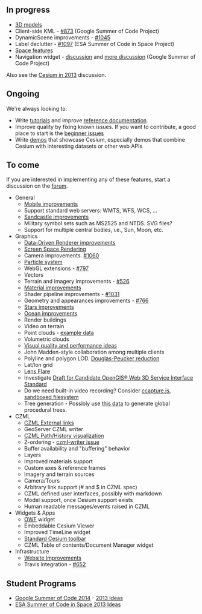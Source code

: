 ## In progress
* [3D models](Models-Details)
* Client-side KML - [#873](https://github.com/AnalyticalGraphicsInc/cesium/issues/873) (Google Summer of Code Project)
* DynamicScene improvements - [#1045](https://github.com/AnalyticalGraphicsInc/cesium/issues/1045)
* Label declutter - [#1097](https://github.com/AnalyticalGraphicsInc/cesium/issues/1097) (ESA Summer of Code in Space Project)
* [Space features](Space-features)
* Navigation widget - [discussion](https://groups.google.com/forum/#!topic/cesium-dev/TcSLrG0MAnk) and [more discussion](https://groups.google.com/forum/#!topic/cesium-dev/OdhHnshN9fA) (Google Summer of Code Project)

Also see the [Cesium in 2013](https://groups.google.com/forum/#!topic/cesium-dev/roG1XTqbcUk) discussion.

## Ongoing

We're always looking to:
* Write [tutorials](Tutorials-Details) and improve [reference documentation](http://cesium.agi.com/refdoc.html)
* Improve quality by fixing known issues.  If you want to contribute, a good place to start is the [beginner issues](https://github.com/AnalyticalGraphicsInc/cesium/issues?direction=desc&labels=beginner&page=1&sort=updated&state=open)
* Write [demos](http://cesium.agi.com/demos.html) that showcase Cesium, especially demos that combine Cesium with interesting datasets or other web APIs

## To come

If you are interested in implementing any of these features, start a discussion on the [forum](http://cesium.agi.com/forum.html).

* General
   * [Mobile improvements](Mobile-Details)
   * Support standard web servers: WMTS, WFS, WCS, ...
   * [Sandcastle improvements](Sandcastle-Details)
   * Military symbol sets such as MS2525 and NTDS.  SVG files?
   * Support for multiple central bodies, i.e., Sun, Moon, etc.
* Graphics
   * [Data-Driven Renderer improvements](Data-Driven-Renderer-Details)
   * [Screen Space Rendering](Screen-Space-Rendering-Details)
   * Camera improvements. [#1060](https://github.com/AnalyticalGraphicsInc/cesium/issues/1060)
   * [Particle system](Particle-System-Details)
   * WebGL extensions - [#797](https://github.com/AnalyticalGraphicsInc/cesium/issues/797)
   * Vectors
   * Terrain and imagery improvements - [#526](https://github.com/AnalyticalGraphicsInc/cesium/issues/526)
   * [Material improvements](https://github.com/AnalyticalGraphicsInc/cesium/wiki/Material-System-Details)
   * Shader pipeline improvements - [#1031](https://github.com/AnalyticalGraphicsInc/cesium/issues/1031)
   * Geometry and appearances improvements - [#766](https://github.com/AnalyticalGraphicsInc/cesium/issues/766)
   * [Stars improvements](Stars-Details)
   * [Ocean improvements](Ocean-Details)
   * Render buildings
   * Video on terrain
   * Point clouds - [example data](http://kos.informatik.uni-osnabrueck.de/3Dscans/)
   * Volumetric clouds
   * [Visual quality and performance ideas](Visual-Quality-and-Performance-Details)
   * John Madden-style collaboration among multiple clients
   * Polyline and polygon LOD.  [Douglas-Peucker reduction](http://www.bowdoin.edu/~ltoma/teaching/cs350/spring06/Lecture-Handouts/hershberger92speeding.pdf)
   * Lat/lon grid
   * [Lens Flare](http://www.john-chapman.net/content.php?id=18)
   * Investigate [Draft for Candidate OpenGIS® Web 3D Service Interface Standard](portal.opengeospatial.org/files/?artifact_id=36390)
   * Do we need built-in video recording?  Consider [ccapture.js](https://github.com/spite/ccapture.js), [sandboxed filesystem](https://gist.github.com/4370822)
   * Tree generation - Possibly use [this data](http://glcf.umd.edu/data/) to generate global procedural trees.
* CZML
   * [CZML External links](External-links)
   * GeoServer CZML writer
   * [CZML Path/History visualization](CZML-History-visualization-details)
   * Z-ordering - [czml-writer issue](https://github.com/AnalyticalGraphicsInc/czml-writer/issues/20)
   * Buffer availability and "buffering" behavior
   * Layers
   * Improved materials support
   * Custom axes & reference frames
   * Imagery and terrain sources
   * Camera/Tours
   * Arbitrary link support (# and $ in CZML spec)
   * CZML defined user interfaces, possibly with markdown
   * Model support, once Cesium support exists
   * Human readable messages/events raised in CZML
* Widgets & Apps
   * [OWF](https://www.owfgoss.org/) widget
   * Embeddable Cesium Viewer
   * Improved TimeLine widget
   * [Standard Cesium toolbar](Cesium-standard-actions)
   * CZML Table of contents/Document Manager widget
* Infrastructure
   * [Website Improvements](Website-Improvement-Details)
   * Travis integration - [#652](https://github.com/AnalyticalGraphicsInc/cesium/issues/652)

## Student Programs

* [Google Summer of Code 2014](http://googleblog.blogspot.com/2013/10/50-million-lines-of-code-and-counting.html) - [2013 Ideas](Google-Summer-of-Code-Ideas)
* [ESA Summer of Code in Space 2013 Ideas](ESA-Summer-of-Code-in-Space-Ideas)